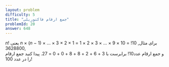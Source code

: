 ```yaml
---
layout: problem
difficulty: 5
title: "جمع ارقام فاکتوریلی"
problemId: 20
answer: 648
---
```

*n*! یعنی *n* × (*n* − 1) × ... × 3 × 2 × 1
برای مثال, 10! = 10 × 9 × ... × 3 × 2 × 1 = 3628800,  
و جمع ارقام عدد10! برابرست با 3 + 6 + 2 + 8 + 8 + 0 + 0 = 27.
پیدا کنید جمع ارقام را در عدد 100!
